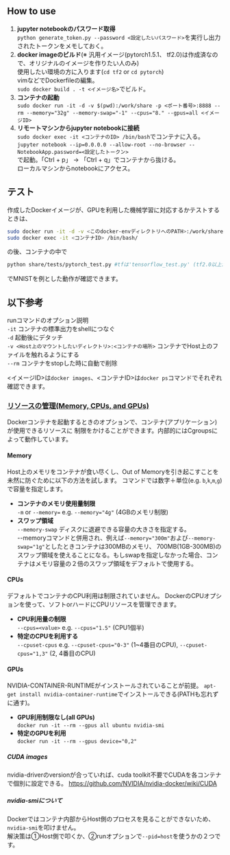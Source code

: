 ## How to use
1. **jupyter notebookのパスワード取得**    
`python generate_token.py --password <設定したいパスワード>`を実行し出力されたトークンをメモしておく。  
2. **docker imageのビルド**(※ 汎用イメージ(pytorch1.5.1、 tf2.0)は作成済なので、オリジナルのイメージを作りたい人のみ)  
使用したい環境の方に入ります(`cd tf2` or `cd pytorch`)  
vimなどでDockerfileの編集。  
`sudo docker build . -t <イメージ名>`でビルド。
3. **コンテナの起動**  
`sudo docker run -it -d -v $(pwd):/work/share -p <ポート番号>:8888 --rm --memory="32g" --memory-swap="-1" --cpus="8." --gpus=all <イメージID> `
4. **リモートマシンからjupyter notebookに接続**  
`sudo docker exec -it <コンテナのID> /bin/bash`でコンテナに入る。  
`jupyter notebook --ip=0.0.0.0 --allow-root --no-browser --NotebookApp.password=<設定したトークン>`  
で起動。「Ctrl + p」 -> 「Ctrl + q」でコンテナから抜ける。    
ローカルマシンからnotebookにアクセス。

## テスト
作成したDockerイメージが、GPUを利用した機械学習に対応するかテストするときは、
```bash
sudo docker run -it -d -v <このdocker-envディレクトリへのPATH>:/work/share -u `id -u $USER` --rm --gpus="all" <イメージID>
sudo docker exec -it <コンテナID> /bin/bash/
```
の後、コンテナの中で
```bash
python share/tests/pytorch_test.py #tfは'tensorflow_test.py' (tf2.0以上が必要)
````
でMNISTを例とした動作が確認できます。

  
## 以下参考
runコマンドのオプション説明  
`-it` コンテナの標準出力をshellにつなぐ  
`-d` 起動後にデタッチ    
`-v <Host上のマウントしたいディレクトリ>:<コンテナの場所>` コンテナでHost上のファイルを触れるようにする  
`--rm` コンテナをstopした時に自動で削除  

<イメージID>は`docker images`、<コンテナID>は`docker ps`コマンドでそれぞれ確認できます。

### [リソースの管理(Memory, CPUs, and GPUs)](https://docs.docker.com/config/containers/resource_constraints/)
Dockerコンテナを起動するときのオプションで、コンテナ(アプリケーション)が使用できるリソースに
制限をかけることができます。内部的にはCgroupsによって動作しています。
#### Memory
Host上のメモリをコンテナが食い尽くし、Out of Memoryを引き起こすことを未然に防ぐために以下の方法を試します。
コマンドでは数字＋単位(e.g. `b`,`k`,`m`,`g`)で容量を指定します。

* **コンテナのメモリ使用量制限**  
`-m` or `--memory=` e.g. `--memory="4g"` (4GBのメモリ制限)
* **スワップ領域**  
`--memory-swap`
ディスクに退避できる容量の大きさを指定する。  
--memoryコマンドと併用され、例えば`--memory="300m"`および`--memory-swap="1g"`としたときコンテナは300MBのメモリ、
700MB(1GB-300MB)のスワップ領域を使えることになる。もしswapを指定しなかった場合、コンテナはメモリ容量の２倍のスワップ領域をデフォルトで使用する。

#### CPUs
デフォルトでコンテナのCPU利用は制限されていません。
DockerのCPUオプションを使って、ソフトorハードにCPUリソースを管理できます。
* **CPU利用量の制限**  
`--cpus=<value>` e.g. `--cpus="1.5"` (CPU1個半)
* **特定のCPUを利用する**  
`--cpuset-cpus` e.g. `--cpuset-cpus="0-3"` (1~4番目のCPU), `--cpuset-cpus="1,3"` (2, 4番目のCPU)

#### GPUs
NVIDIA-CONTAINER-RUNTIMEがインストールされていることが前提。
`apt-get install nvidia-container-runtime`でインストールできる(PATHも忘れずに通す)。
* **GPU利用制限なし(all GPUs)**  
`docker run -it --rm --gpus all ubuntu nvidia-smi`
* **特定のGPUを利用**  
`docker run -it --rm --gpus device="0,2"`
##### CUDA images
nvidia-driverのversionが合っていれば、cuda toolkit不要でCUDAを各コンテナで個別に設定できる。
https://github.com/NVIDIA/nvidia-docker/wiki/CUDA
##### nvidia-smiについて
Dockerではコンテナ内部からHost側のプロセスを見ることができないため、`nvidia-smi`を叩けません。  
解決策は①Host側で叩くか、②runオプションで`--pid=host`を使うかの２つです。 
